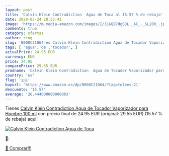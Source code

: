 ```yaml
---
layout: post
title: 'Calvin Klein Contradiction  Agua de Toca al 15.57 % de rebaja'
date: 2020-02-24 20:35:41
image: 'https://m.media-amazon.com/images/I/31GQD7dgSDL._AC_._SL200_.jpg'
comments: true
category: ofertas
author: ring
slug: 'B000C21064-es Calvin Klein Contradiction Agua de Tocador Vaporizador...'
tags: [ 'agua','de','tocador', ]
actualPrice: 24.95 EUR
currency: EUR
price: 24.95
comparePrice: 29.55 EUR
prodname: 'Calvin Klein Contradiction  Agua de Tocador Vaporizador para Hombre  100 ml'
country: 'es'
flag: '🇪🇸'
buyurl: 'https://www.amazon.es/dp/B000C21064/?tag=tolees-21'
descuento: '15.57'
average: '26.444000000000003'
---
```


Tienes [Calvin Klein Contradiction  Agua de Tocador Vaporizador para Hombre  100 ml](https://www.amazon.es/dp/B000C21064/?tag=tolees-21) con precio final de  24.95 EUR (original: 29.55 EUR) (15.57 %  de rebaja) aqui!

[![Calvin Klein Contradiction  Agua de Toca](https://m.media-amazon.com/images/I/31GQD7dgSDL._AC_._SL200_.jpg)](https://www.amazon.es/dp/B000C21064/?tag=tolees-21)

🔎:


[🛒 Comprar!!!](https://www.amazon.es/dp/B000C21064/?tag=tolees-21)
